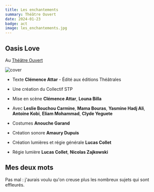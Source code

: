 ```yaml
---
title: Les enchantements
summary: Théâtre Ouvert
date: 2024-01-23
badge: act
image: les_enchantements.jpg
---
```


## Oasis Love

Au [Théâtre Ouvert](https://www.theatre-ouvert.com/spectacle/les-enchantements-3/)

![cover](/static/images/act/les_enchantements.jpg)

* Texte **Clémence Attar** - Édité aux éditions Théâtrales
* Une création du Collectif STP
* Mise en scène **Clémence Attar**, **Louna Billa**
* Avec **Leslie Bouchou Carmine**, **Mama Bouras**, **Yasmine Hadj Ali**, **Antoine Kobi**, **Eliam Mohammad**, **Clyde Yeguete**


* Costumes **Anouche Garand**
* Création sonore **Amaury Dupuis**
* Création lumières et régie générale **Lucas Collet**
* Régie lumière **Lucas Collet**, **Nicolas Zajkowski**

## Mes deux mots

Pas mal : j'aurais voulu qu'on creuse plus les nombreux sujets qui sont effleurés.